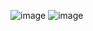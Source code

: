 ![image](https://github.com/Kritika011/PRODIGY_WD_01/assets/137920908/bf73a2a3-94e2-41b5-bca8-8db2f9fb83e8)      ![image](https://github.com/Kritika011/PRODIGY_WD_01/assets/137920908/5d33ca92-7f1f-4ef8-99d1-3269327f91dd)

